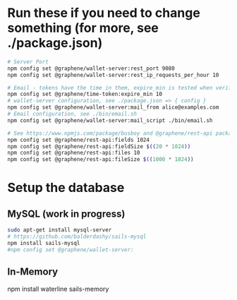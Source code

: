 
# Run these if you need to change something (for more, see ./package.json)
```bash
# Server Port
npm config set @graphene/wallet-server:rest_port 9080
npm config set @graphene/wallet-server:rest_ip_requests_per_hour 10

# Email - tokens have the time in them, expire_min is tested when verifying
npm config set @graphene/time-token:expire_min 10
# wallet-server configuration, see ./package.json => { config }
npm config set @graphene/wallet-server:mail_from alice@examples.com
# Email configuration, see ./bin/email.sh
npm config set @graphene/wallet-server:mail_script ./bin/email.sh

# See https://www.npmjs.com/package/busboy and @graphene/rest-api package
npm config set @graphene/rest-api:fields 1024
npm config set @graphene/rest-api:fieldSize $((20 * 1024))
npm config set @graphene/rest-api:files 10
npm config set @graphene/rest-api:fileSize $((1000 * 1024))
```

# Setup the database

## MySQL (work in progress)
```bash
sudo apt-get install mysql-server
# https://github.com/balderdashy/sails-mysql
npm install sails-mysql
#npm config set @graphene/wallet-server:
```

## In-Memory
npm install waterline sails-memory